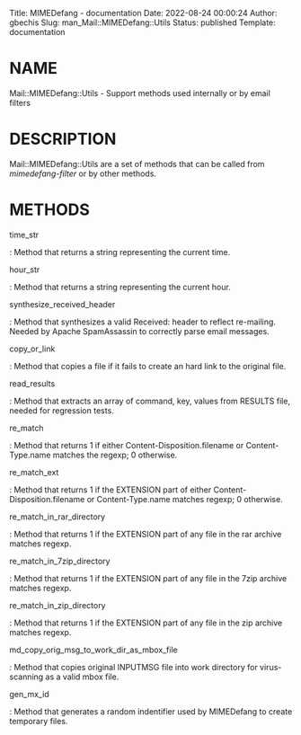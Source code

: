 Title: MIMEDefang - documentation
Date: 2022-08-24 00:00:24
Author: gbechis
Slug: man_Mail::MIMEDefang::Utils
Status: published
Template: documentation

# NAME

Mail::MIMEDefang::Utils - Support methods used internally or by email
filters

# DESCRIPTION

Mail::MIMEDefang::Utils are a set of methods that can be called from
*mimedefang-filter* or by other methods.

# METHODS

time_str

:   Method that returns a string representing the current time.

hour_str

:   Method that returns a string representing the current hour.

synthesize_received_header

:   Method that synthesizes a valid Received: header to reflect
    re-mailing. Needed by Apache SpamAssassin to correctly parse email
    messages.

copy_or_link

:   Method that copies a file if it fails to create an hard link to the
    original file.

read_results

:   Method that extracts an array of command, key, values from RESULTS
    file, needed for regression tests.

re_match

:   Method that returns 1 if either Content-Disposition.filename or
    Content-Type.name matches the regexp; 0 otherwise.

re_match_ext

:   Method that returns 1 if the EXTENSION part of either
    Content-Disposition.filename or Content-Type.name matches regexp; 0
    otherwise.

re_match_in_rar_directory

:   Method that returns 1 if the EXTENSION part of any file in the rar
    archive matches regexp.

re_match_in_7zip_directory

:   Method that returns 1 if the EXTENSION part of any file in the 7zip
    archive matches regexp.

re_match_in_zip_directory

:   Method that returns 1 if the EXTENSION part of any file in the zip
    archive matches regexp.

md_copy_orig_msg_to_work_dir_as_mbox_file

:   Method that copies original INPUTMSG file into work directory for
    virus-scanning as a valid mbox file.

gen_mx_id

:   Method that generates a random indentifier used by MIMEDefang
    to create temporary files.
